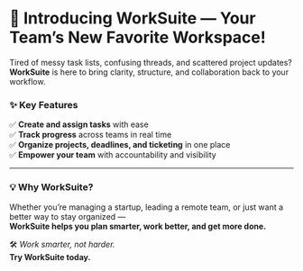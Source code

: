 # 🚀 Introducing **WorkSuite** — Your Team’s New Favorite Workspace!

Tired of messy task lists, confusing threads, and scattered project updates?  
**WorkSuite** is here to bring clarity, structure, and collaboration back to your workflow.  

### ✨ Key Features
✅ **Create and assign tasks** with ease  
✅ **Track progress** across teams in real time  
✅ **Organize projects, deadlines, and ticketing** in one place  
✅ **Empower your team** with accountability and visibility  

---

### 💡 Why WorkSuite?
Whether you’re managing a startup, leading a remote team, or just want a better way to stay organized —  
**WorkSuite helps you plan smarter, work better, and get more done.**

🛠️ *Work smarter, not harder.*  
**Try WorkSuite today.**
